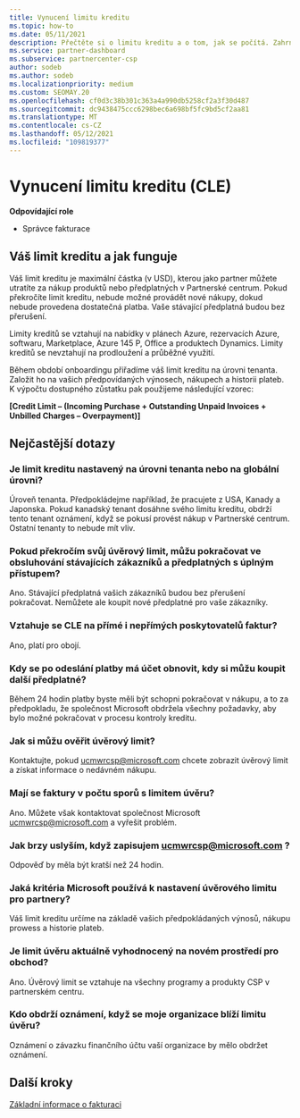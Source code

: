 ```yaml
---
title: Vynucení limitu kreditu
ms.topic: how-to
ms.date: 05/11/2021
description: Přečtěte si o limitu kreditu a o tom, jak se počítá. Zahrnuje nejčastější dotazy.
ms.service: partner-dashboard
ms.subservice: partnercenter-csp
author: sodeb
ms.author: sodeb
ms.localizationpriority: medium
ms.custom: SEOMAY.20
ms.openlocfilehash: cf0d3c38b301c363a4a990db5258cf2a3f30d487
ms.sourcegitcommit: dc9438475ccc6298bec6a698bf5fc9bd5cf2aa81
ms.translationtype: MT
ms.contentlocale: cs-CZ
ms.lasthandoff: 05/12/2021
ms.locfileid: "109819377"
---
```

# <a name="credit-limit-enforcement-cle"></a>Vynucení limitu kreditu (CLE)

**Odpovídající role**

- Správce fakturace

## <a name="your-credit-limit-and-how-it-works"></a>Váš limit kreditu a jak funguje

Váš limit kreditu je maximální částka (v USD), kterou jako partner můžete utratíte za nákup produktů nebo předplatných v Partnerské centrum. Pokud překročíte limit kreditu, nebude možné provádět nové nákupy, dokud nebude provedena dostatečná platba. Vaše stávající předplatná budou bez přerušení.

Limity kreditů se vztahují na nabídky v plánech Azure, rezervacích Azure, softwaru, Marketplace, Azure 145 P, Office a produktech Dynamics. Limity kreditů se nevztahují na prodloužení a průběžné využití.

Během období onboardingu přiřadíme váš limit kreditu na úrovni tenanta. Založit ho na vašich předpovídaných výnosech, nákupech a historii plateb. K výpočtu dostupného zůstatku pak použijeme následující vzorec:

**[Credit Limit – (Incoming Purchase + Outstanding Unpaid Invoices + Unbilled Charges – Overpayment)]**

## <a name="frequently-asked-questions"></a>Nejčastější dotazy

### <a name="is-my-credit-limit-set-at-the-tenant-or-global-level"></a>Je limit kreditu nastavený na úrovni tenanta nebo na globální úrovni?

Úroveň tenanta. Předpokládejme například, že pracujete z USA, Kanady a Japonska. Pokud kanadský tenant dosáhne svého limitu kreditu, obdrží tento tenant oznámení, když se pokusí provést nákup v Partnerské centrum. Ostatní tenanty to nebude mít vliv. 

### <a name="if-i-exceed-my-credit-limit-can-i-continue-servicing-existing-customers-and-subscriptions-with-full-access"></a>Pokud překročím svůj úvěrový limit, můžu pokračovat ve obsluhování stávajících zákazníků a předplatných s úplným přístupem?

Ano. Stávající předplatná vašich zákazníků budou bez přerušení pokračovat. Nemůžete ale koupit nové předplatné pro vaše zákazníky.

### <a name="does-cle-apply-to-both-direct-bill-partners-and-indirect-providers"></a>Vztahuje se CLE na přímé i nepřímých poskytovatelů faktur?

Ano, platí pro obojí.

### <a name="after-i-submit-my-payment-to-reinstate-my-account-when-can-i-purchase-more-subscriptions"></a>Kdy se po odeslání platby má účet obnovit, kdy si můžu koupit další předplatné? 

Během 24 hodin platby byste měli být schopni pokračovat v nákupu, a to za předpokladu, že společnost Microsoft obdržela všechny požadavky, aby bylo možné pokračovat v procesu kontroly kreditu.

### <a name="how-can-i-check-my-credit-limit"></a>Jak si můžu ověřit úvěrový limit?

Kontaktujte, pokud [ucmwrcsp@microsoft.com](mailto:ucmwrcsp@microsoft.com) chcete zobrazit úvěrový limit a získat informace o nedávném nákupu.

### <a name="do-invoices-that-are-in-dispute-count-against-the-credit-limit"></a>Mají se faktury v počtu sporů s limitem úvěru?

Ano. Můžete však kontaktovat společnost Microsoft [ucmwrcsp@microsoft.com](mailto:ucmwrcsp@microsoft.com) a vyřešit problém.

### <a name="how-soon-will-i-hear-back-if-i-write-to-ucmwrcspmicrosoftcom"></a>Jak brzy uslyším, když zapisujem ucmwrcsp@microsoft.com ?

Odpověď by měla být kratší než 24 hodin. 

### <a name="what-criteria-does-microsoft-use-for-setting-a-partners-credit-limit"></a>Jaká kritéria Microsoft používá k nastavení úvěrového limitu pro partnery?

Váš limit kreditu určíme na základě vašich předpokládaných výnosů, nákupu prowess a historie plateb.

### <a name="is-the-credit-limit-currently-enforced-on-the-new-commerce-experience"></a>Je limit úvěru aktuálně vyhodnocený na novém prostředí pro obchod?

Ano. Úvěrový limit se vztahuje na všechny programy a produkty CSP v partnerském centru.

### <a name="who-will-receive-the-notification-when-my-organization-is-nearing-its-credit-limit"></a>Kdo obdrží oznámení, když se moje organizace blíží limitu úvěru?

Oznámení o závazku finančního účtu vaší organizace by mělo obdržet oznámení.

## <a name="next-steps"></a>Další kroky

[Základní informace o fakturaci](./billing-basics.md)
